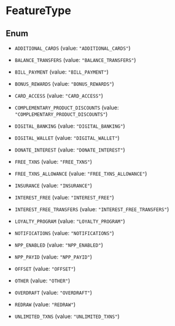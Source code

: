 
# FeatureType

## Enum


* `ADDITIONAL_CARDS` (value: `"ADDITIONAL_CARDS"`)

* `BALANCE_TRANSFERS` (value: `"BALANCE_TRANSFERS"`)

* `BILL_PAYMENT` (value: `"BILL_PAYMENT"`)

* `BONUS_REWARDS` (value: `"BONUS_REWARDS"`)

* `CARD_ACCESS` (value: `"CARD_ACCESS"`)

* `COMPLEMENTARY_PRODUCT_DISCOUNTS` (value: `"COMPLEMENTARY_PRODUCT_DISCOUNTS"`)

* `DIGITAL_BANKING` (value: `"DIGITAL_BANKING"`)

* `DIGITAL_WALLET` (value: `"DIGITAL_WALLET"`)

* `DONATE_INTEREST` (value: `"DONATE_INTEREST"`)

* `FREE_TXNS` (value: `"FREE_TXNS"`)

* `FREE_TXNS_ALLOWANCE` (value: `"FREE_TXNS_ALLOWANCE"`)

* `INSURANCE` (value: `"INSURANCE"`)

* `INTEREST_FREE` (value: `"INTEREST_FREE"`)

* `INTEREST_FREE_TRANSFERS` (value: `"INTEREST_FREE_TRANSFERS"`)

* `LOYALTY_PROGRAM` (value: `"LOYALTY_PROGRAM"`)

* `NOTIFICATIONS` (value: `"NOTIFICATIONS"`)

* `NPP_ENABLED` (value: `"NPP_ENABLED"`)

* `NPP_PAYID` (value: `"NPP_PAYID"`)

* `OFFSET` (value: `"OFFSET"`)

* `OTHER` (value: `"OTHER"`)

* `OVERDRAFT` (value: `"OVERDRAFT"`)

* `REDRAW` (value: `"REDRAW"`)

* `UNLIMITED_TXNS` (value: `"UNLIMITED_TXNS"`)



